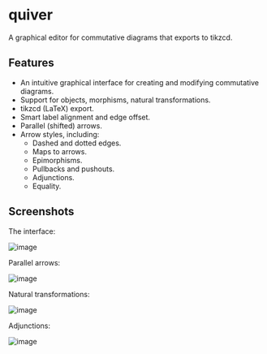 # quiver
A graphical editor for commutative diagrams that exports to tikzcd.

## Features
- An intuitive graphical interface for creating and modifying commutative diagrams.
- Support for objects, morphisms, natural transformations.
- tikzcd (LaTeX) export.
- Smart label alignment and edge offset.
- Parallel (shifted) arrows.
- Arrow styles, including:
    - Dashed and dotted edges.
    - Maps to arrows.
    - Epimorphisms.
    - Pullbacks and pushouts.
    - Adjunctions.
    - Equality.

## Screenshots
The interface:

![image](https://user-images.githubusercontent.com/3943692/50499043-fd45be80-0a3d-11e9-8fdf-fabeb5476334.png)

Parallel arrows:

![image](https://user-images.githubusercontent.com/3943692/50520129-7aad1580-0ab6-11e9-93f8-3981af4f5e37.png)

Natural transformations:

![image](https://user-images.githubusercontent.com/3943692/50520158-a7f9c380-0ab6-11e9-932e-08d22bd8f125.png)

Adjunctions:

![image](https://user-images.githubusercontent.com/3943692/50531538-7c50fa80-0b03-11e9-9d94-f859395e340f.png)
